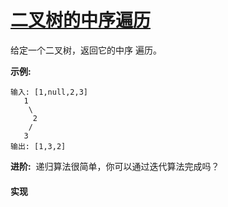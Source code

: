 # [二叉树的中序遍历](https://leetcode-cn.com/problems/binary-tree-inorder-traversal/description/)

给定一个二叉树，返回它的中序 遍历。

**示例:**
```
输入: [1,null,2,3]
   1
    \
     2
    /
   3
输出: [1,3,2]
```

**进阶:** 
递归算法很简单，你可以通过迭代算法完成吗？

#### 实现
